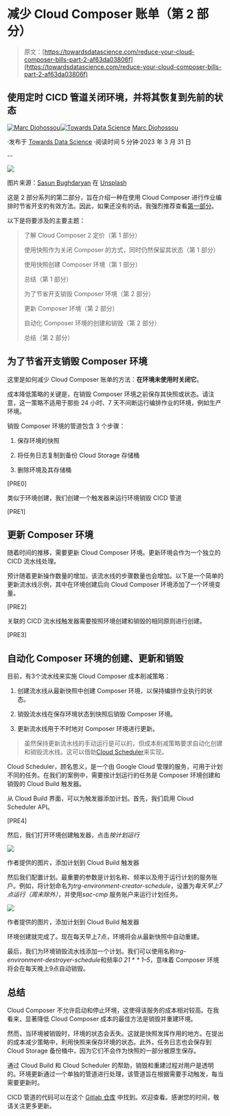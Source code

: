 # 减少 Cloud Composer 账单（第 2 部分）

> 原文：[https://towardsdatascience.com/reduce-your-cloud-composer-bills-part-2-af63da03806f](https://towardsdatascience.com/reduce-your-cloud-composer-bills-part-2-af63da03806f)

## 使用定时 CICD 管道关闭环境，并将其恢复到先前的状态

[](https://marcgeremie.medium.com/?source=post_page-----af63da03806f--------------------------------)[![Marc Djohossou](../Images/096f7877d14b7671e48500175931dbea.png)](https://marcgeremie.medium.com/?source=post_page-----af63da03806f--------------------------------)[](https://towardsdatascience.com/?source=post_page-----af63da03806f--------------------------------)[![Towards Data Science](../Images/a6ff2676ffcc0c7aad8aaf1d79379785.png)](https://towardsdatascience.com/?source=post_page-----af63da03806f--------------------------------) [Marc Djohossou](https://marcgeremie.medium.com/?source=post_page-----af63da03806f--------------------------------)

·发布于 [Towards Data Science](https://towardsdatascience.com/?source=post_page-----af63da03806f--------------------------------) ·阅读时间 5 分钟·2023 年 3 月 31 日

--

![](../Images/5916b0798af7eae9eb8a1b97188a2840.png)

图片来源：[Sasun Bughdaryan](https://unsplash.com/@sasun1990?utm_source=medium&utm_medium=referral) 在 [Unsplash](https://unsplash.com/?utm_source=medium&utm_medium=referral)

这是 2 部分系列的第二部分，旨在介绍一种在使用 Cloud Composer 进行作业编排时节省开支的有效方法。因此，如果还没有的话，我强烈推荐查看[第一部分](https://medium.com/towards-data-science/reduce-your-cloud-composer-bills-f03e112df689)。

以下是将要涉及的主要主题：

> 了解 Cloud Composer 2 定价（第 1 部分）
> 
> 使用快照作为关闭 Composer 的方式，同时仍然保留其状态（第 1 部分）
> 
> 使用快照创建 Composer 环境（第 1 部分）
> 
> 总结（第 1 部分）
> 
> 为了节省开支销毁 Composer 环境（第 2 部分）
> 
> 更新 Composer 环境（第 2 部分）
> 
> 自动化 Composer 环境的创建和销毁（第 2 部分）
> 
> 总结（第 2 部分）

## 为了节省开支销毁 Composer 环境

这里是如何减少 Cloud Composer 账单的方法：**在环境未使用时关闭它**。

成本降低策略的关键是，在销毁 Composer 环境之前保存其快照或状态。请注意，这一策略不适用于那些 24 小时、7 天不间断运行编排作业的环境，例如生产环境。

销毁 Composer 环境的管道包含 3 个步骤：

1.  保存环境的快照

1.  将任务日志复制到备份 Cloud Storage 存储桶

1.  删除环境及其存储桶

[PRE0]

类似于环境创建，我们创建一个触发器来运行环境销毁 CICD 管道

[PRE1]

## 更新 Composer 环境

随着时间的推移，需要更新 Cloud Composer 环境。更新环境会作为一个独立的 CICD 流水线处理。

预计随着更新操作数量的增加，该流水线的步骤数量也会增加。以下是一个简单的更新流水线示例，其中在环境创建后向 Cloud Composer 环境添加了一个环境变量。

[PRE2]

关联的 CICD 流水线触发器需要按照环境创建和销毁的相同原则进行创建。

[PRE3]

## 自动化 Composer 环境的创建、更新和销毁

目前，有3个流水线来实施 Cloud Composer 成本削减策略：

1.  创建流水线从最新快照中创建 Composer 环境，以保持编排作业执行的状态。

1.  销毁流水线在保存环境状态到快照后销毁 Composer 环境。

1.  更新流水线用于不时地对 Composer 环境进行更新。

> 虽然保持更新流水线的手动运行是可以的，但成本削减策略要求自动化创建和销毁流水线。这可以借助[Cloud Scheduler](https://cloud.google.com/scheduler?hl=fr)来实现。

Cloud Scheduler，顾名思义，是一个由 Google Cloud 管理的服务，可用于计划不同的任务。在我们的案例中，需要按计划运行的任务是 Composer 环境创建和销毁的 Cloud Build 触发器。

从 Cloud Build 界面，可以为触发器添加计划。首先，我们启用 Cloud Scheduler API。

[PRE4]

然后，我们打开环境创建触发器，点击*按计划运行*

![](../Images/50c4a85826e56ce04b2d7e3266224a51.png)

作者提供的图片，添加计划到 Cloud Build 触发器

然后我们配置计划。最重要的参数是计划名称、频率以及用于运行计划的服务账户。例如，将计划命名为*trg-environment-creator-schedule*，设置为*每天早上7点运行（周末除外）*，并使用*sac-cmp* 服务账户来运行计划任务。

![](../Images/296797e65f2bcd1b8c0f22d4b5de2cc3.png)

作者提供的图片，添加计划到 Cloud Build 触发器

环境创建就完成了。现在每天早上7点，环境将会从最新快照中自动重建。

最后，我们为环境销毁流水线添加一个计划。我们可以使用名称*trg-environment-destroyer-schedule*和频率*0 21 * * 1–5*，意味着 Composer 环境将会在每天晚上9点自动销毁。

## 总结

Cloud Composer 不允许启动和停止环境，这使得该服务的成本相对较高。在我看来，显著降低 Cloud Composer 成本的最佳方法是销毁并重建环境。

然而，当环境被销毁时，环境的状态会丢失。这就是快照发挥作用的地方。在提出的成本减少策略中，利用快照来保存环境的状态。此外，任务日志也会保存到 Cloud Storage 备份桶中，因为它们不会作为快照的一部分被原生保存。

通过 Cloud Build 和 Cloud Scheduler 的帮助，销毁和重建过程对用户是透明的。环境更新通过一个单独的管道进行处理，该管道旨在根据需要手动触发，每当需要更新时。

CICD 管道的代码可以在这个 [Gitlab 仓库](https://gitlab.com/marcdjoh/reduce_composer_bill) 中找到。欢迎查看。感谢您的时间，敬请关注更多更新。
